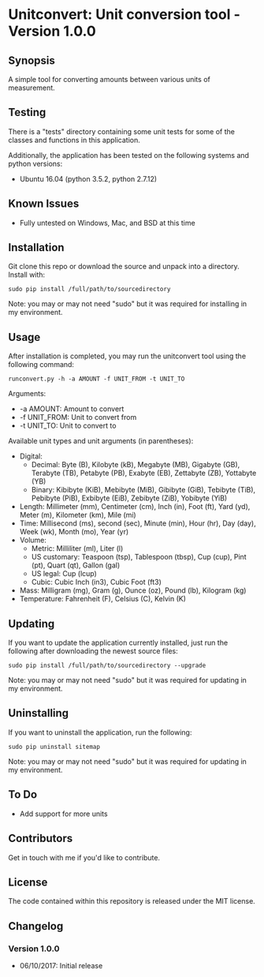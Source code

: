 # Unitconvert: Unit conversion tool - Version 1.0.0

## Synopsis

A simple tool for converting amounts between various units of measurement.

## Testing

There is a "tests" directory containing some unit tests for some of the classes and functions in this application.

Additionally, the application has been tested on the following systems and python versions:

* Ubuntu 16.04 (python 3.5.2, python 2.7.12)

## Known Issues

* Fully untested on Windows, Mac, and BSD at this time

## Installation

Git clone this repo or download the source and unpack into a directory. Install with:

`sudo pip install /full/path/to/sourcedirectory`

Note: you may or may not need "sudo" but it was required for installing in my environment.

## Usage

After installation is completed, you may run the unitconvert tool using the following command:

`runconvert.py -h -a AMOUNT -f UNIT_FROM -t UNIT_TO`

Arguments:
* -a AMOUNT: Amount to convert
* -f UNIT_FROM: Unit to convert from
* -t UNIT_TO: Unit to convert to

Available unit types and unit arguments (in parentheses):

* Digital:
  - Decimal: Byte (B), Kilobyte (kB), Megabyte (MB), Gigabyte (GB), Terabyte (TB), Petabyte (PB), Exabyte (EB), Zettabyte (ZB), Yottabyte (YB)
  - Binary: Kibibyte (KiB), Mebibyte (MiB), Gibibyte (GiB), Tebibyte (TiB), Pebibyte (PiB), Exbibyte (EiB), Zebibyte (ZiB), Yobibyte (YiB)
* Length: Millimeter (mm), Centimeter (cm), Inch (in), Foot (ft), Yard (yd), Meter (m), Kilometer (km), Mile (mi)
* Time: Millisecond (ms), second (sec), Minute (min), Hour (hr), Day (day), Week (wk), Month (mo), Year (yr)
* Volume:
  - Metric: Milliliter (ml), Liter (l)
  - US customary: Teaspoon (tsp), Tablespoon (tbsp), Cup (cup), Pint (pt), Quart (qt), Gallon (gal)
  - US legal: Cup (lcup)
  - Cubic: Cubic Inch (in3), Cubic Foot (ft3)
* Mass: Milligram (mg), Gram (g), Ounce (oz), Pound (lb), Kilogram (kg)
* Temperature: Fahrenheit (F), Celsius (C), Kelvin (K)

## Updating

If you want to update the application currently installed, just run the following after downloading the newest source files:

`sudo pip install /full/path/to/sourcedirectory --upgrade`

Note: you may or may not need "sudo" but it was required for updating in my environment.

## Uninstalling

If you want to uninstall the application, run the following:

`sudo pip uninstall sitemap`

Note: you may or may not need "sudo" but it was required for updating in my environment.

## To Do

* Add support for more units

## Contributors

Get in touch with me if you'd like to contribute.

## License

The code contained within this repository is released under the MIT license.

## Changelog

### Version 1.0.0
* 06/10/2017: Initial release
